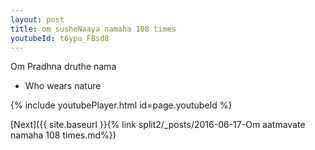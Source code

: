 ```yaml
---
layout: post
title: om susheNaaya namaha 108 times
youtubeId: t6ypu_FBsd8
---
```

 
 
Om Pradhna druthe nama 
 
 -  Who wears nature 
 
  
 
  
 
 
 
 
 
 


{% include youtubePlayer.html id=page.youtubeId %}
 
[Next]({{ site.baseurl }}{% link  split2/_posts/2016-06-17-Om aatmavate namaha 108 times.md%})
 
